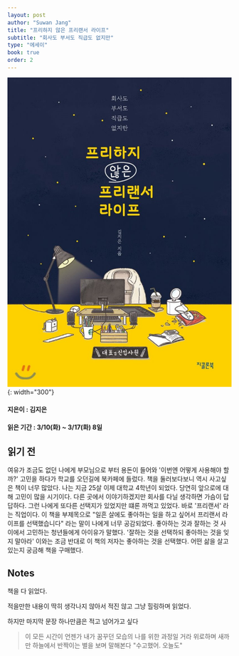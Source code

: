 ```yaml
---
layout: post
author: "Suwan Jang"
title: "프리하지 않은 프리랜서 라이프"
subtitle: "회사도 부서도 직급도 없지만"
type: "에세이"
book: true
order: 2
---
```


![프리하지 않은 프리랜서 라이프](./images/free.jpeg){: width="300"}
#### 지은이 : 김지은
#### 읽은 기간 : 3/10(화) ~ 3/17(화) 8일
## 읽기 전
 여유가 조금도 없던 나에게 부모님으로 부터 용돈이 들어와 '이번엔 어떻게 사용해야 할까?' 고민을 하다가 학교를 오던길에 북카페에 들렀다. 책을 둘러보다보니 역시 사고싶은 책이 너무 많았다. 나는 지금 25살 이제 대학교 4학년이 되었다. 당연히 앞으로에 대해 고민이 많을 시기이다. 다른 곳에서 이야기하겠지만 회사를 다닐 생각하면 가슴이 답답하다. 그런 나에게 또다른 선택지가 있었지만 떄론 까먹고 있었다. 바로 '프리랜서' 라는 직업이다. 이 책을 부제목으로 "일흔 살에도 좋아하는 일을 하고 싶어서 프리랜서 라이프를 선택했습니다" 라는 말이 나에게 너무 공감되었다. 좋아하는 것과 잘하는 것 사이에서 고민하는 청년들에게 아이유가 말했다. '잘하는 것을 선택하되 좋아하는 것을 잊지 말아라' 이와는 조금 반대로 이 책의 저자는 좋아하는 것을 선택했다.  어떤 삶을 살고 있는지 궁금해 책을 구매했다. 
 
## Notes
책을 다 읽었다. 

적을만한 내용이 딱히 생각나지 않아서 적진 않고 그냥 힐링하며 읽었다.

하지만 마지막 문장 하나만큼은 적고 넘어가고 싶다

> 이 모든 시간이 언젠가 내가 꿈꾸던 모습의 나를 위한 과정일 거라 위로하며 새까만 하늘에서 반짝이는 별을 보며 말해본다 "수고했어. 오늘도"  
 